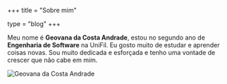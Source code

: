 +++
title = "Sobre mim"

type = "blog"
+++

Meu nome é **Geovana da Costa Andrade**, estou no segundo ano de **Engenharia de Software** na UniFil. Eu gosto muito de estudar e aprender coisas novas. Sou muito dedicada
e esforçada e tenho uma vontade de crescer que não cabe em mim.

![*Geovana da Costa Andrade*](/img/portrait.jpg)
